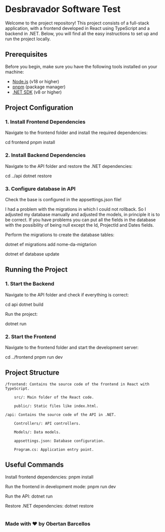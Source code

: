# Desbravador Software Test

Welcome to the project repository! This project consists of a full-stack application, with a frontend developed in React using TypeScript and a backend in .NET. Below, you will find all the easy instructions to set up and run the project locally.

## Prerequisites

Before you begin, make sure you have the following tools installed on your machine:

- [Node.js](https://nodejs.org/) (v18 or higher)
- [pnpm](https://pnpm.io/) (package manager)
- [.NET SDK](https://dotnet.microsoft.com/download) (v8 or higher)

## Project Configuration

### 1. Install Frontend Dependencies

Navigate to the frontend folder and install the required dependencies:

cd frontend
pnpm install

### 2. Install Backend Dependencies

Navigate to the API folder and restore the .NET dependencies:

cd ../api
dotnet restore

### 3. Configure database in API

Check the base is configured in the appsettings.json file!

I had a problem with the migrations in which I could not rollback. So I adjusted my database manually and adjusted the models, in principle it is to be correct. If you have problems you can put all the fields in the database with the possibility of being null except the Id, ProjectId and Dates fields.

Perform the migrations to create the database tables:

dotnet ef migrations add nome-da-migtarion

dotnet ef database update

## Running the Project

### 1. Start the Backend

Navigate to the API folder and check if everything is correct:

cd api
dotnet build

Run the project:

dotnet run

### 2. Start the Frontend

Navigate to the frontend folder and start the development server:

cd ../frontend
pnpm run dev

## Project Structure

    /frontend: Contains the source code of the frontend in React with TypeScript.

        src/: Main folder of the React code.

        public/: Static files like index.html.

    /api: Contains the source code of the API in .NET.

        Controllers/: API controllers.

        Models/: Data models.

        appsettings.json: Database configuration.

        Program.cs: Application entry point.


## Useful Commands

Install frontend dependencies: pnpm install

Run the frontend in development mode: pnpm run dev

Run the API: dotnet run

Restore .NET dependencies: dotnet restore

#
### Made with ❤️ by Obertan Barcellos
